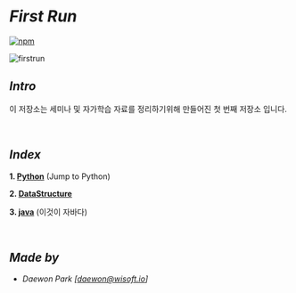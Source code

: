 # *First Run*
[![npm](https://img.shields.io/badge/start%20%3A-18.09.20-orange.svg)]()
 
 ![firstrun](./documents/img/qt.gif)
 
 ## *Intro*
 이 저장소는 세미나 및 자가학습 자료를 정리하기위해 만들어진 첫 번째 저장소 입니다.

<br>

## *Index*
 **1. [Python](https://github.com/MoochiPark/first-run/tree/master/JTP)** (Jump to Python)

 **2. [DataStructure](https://github.com/MoochiPark/first-run/tree/master/DataStructure)**

**3. [java](https://github.com/MoochiPark/first-run/tree/master/DataStructure)** (이것이 자바다)


<br>

## *Made by*
 - *Daewon Park* *[<daewon@wisoft.io>]*
